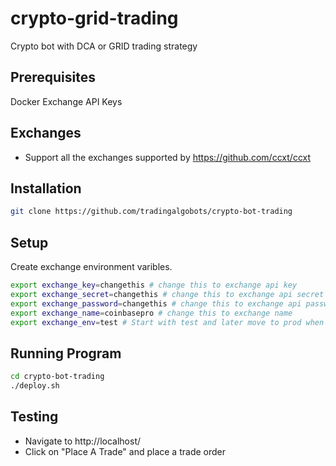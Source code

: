 # crypto-grid-trading

Crypto bot with DCA or GRID trading strategy

## Prerequisites

Docker
Exchange API Keys

## Exchanges

- Support all the exchanges supported by https://github.com/ccxt/ccxt

## Installation

```sh
git clone https://github.com/tradingalgobots/crypto-bot-trading
```

## Setup

Create exchange environment varibles.

```sh
export exchange_key=changethis # change this to exchange api key
export exchange_secret=changethis # change this to exchange api secret
export exchange_password=changethis # change this to exchange api password. Only some exchanges require this.
export exchange_name=coinbasepro # change this to exchange name
export exchange_env=test # Start with test and later move to prod when comfortable
```

## Running Program

```sh
cd crypto-bot-trading
./deploy.sh
```

## Testing

- Navigate to http://localhost/
- Click on "Place A Trade" and place a trade order
